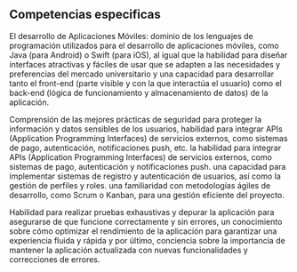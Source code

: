 ## Competencias especificas
El desarrollo de Aplicaciones Móviles: dominio de los lenguajes de programación utilizados para el desarrollo de aplicaciones móviles, como Java (para Android) o Swift (para iOS), al igual que la habilidad para diseñar interfaces atractivas y fáciles de usar que se adapten a las necesidades y preferencias del mercado universitario y una capacidad para desarrollar tanto el front-end (parte visible y con la que interactúa el usuario) como el back-end (lógica de funcionamiento y almacenamiento de datos) de la aplicación.

Comprensión de las mejores prácticas de seguridad para proteger la información y datos sensibles de los usuarios, habilidad para integrar APIs (Application Programming Interfaces) de servicios externos, como sistemas de pago, autenticación, notificaciones push, etc. la habilidad para integrar APIs (Application Programming Interfaces) de servicios externos, como sistemas de pago, autenticación y notificaciones push. una  capacidad para implementar sistemas de registro y autenticación de usuarios, así como la gestión de perfiles y roles.
una familiaridad con metodologías ágiles de desarrollo, como Scrum o Kanban, para una gestión eficiente del proyecto.

Habilidad para realizar pruebas exhaustivas y depurar la aplicación para asegurarse de que funcione correctamente y sin errores, un conocimiento sobre cómo optimizar el rendimiento de la aplicación para garantizar una experiencia fluida y rápida y por último, conciencia sobre la importancia de mantener la aplicación actualizada con nuevas funcionalidades y correcciones de errores.
